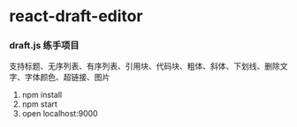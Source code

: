 # react-draft-editor
### draft.js 练手项目
支持标题、无序列表、有序列表、引用块、代码块、粗体、斜体、下划线、删除文字、字体颜色、超链接、图片  

1. npm install
2. npm start
3. open localhost:9000